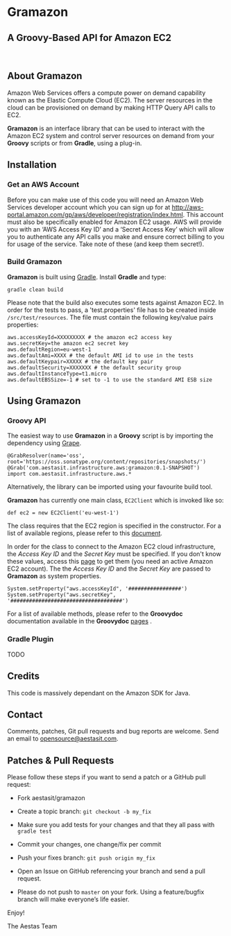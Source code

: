 # Gramazon #

## A Groovy-Based API for Amazon EC2 ##

<br>

## About Gramazon ##

Amazon Web Services offers a compute power on demand capability known as the Elastic Compute Cloud (EC2). The server resources in the cloud can be provisioned on demand by making HTTP Query API calls to EC2.

**Gramazon** is an interface library that can be used to interact with the Amazon EC2 system and control server resources on demand from your **Groovy** scripts or from **Gradle**, using a plug-in.

## Installation ###

### Get an AWS Account ###

Before you can make use of this code you will need an Amazon Web Services developer account which you can sign up for at <http://aws-portal.amazon.com/gp/aws/developer/registration/index.html>. This account must also be specifically enabled for Amazon EC2 usage. AWS will provide you with an ‘AWS Access Key ID’ and a ‘Secret Access Key’ which will allow you to authenticate any API calls you make and ensure correct billing to you for usage of the service. Take note of these (and keep them secret!).

### Build Gramazon ###

**Gramazon** is built using [Gradle](http://www.gradle.org/). Install **Gradle** and type:

	gradle clean build
Please note that the build also executes some tests against Amazon EC2. In order for the tests to pass, a 'test.properties' file has to be created inside `/src/test/resources`. The file must contain the following key/value pairs properties:

	aws.accessKeyId=XXXXXXXXX # the amazon ec2 access key
	aws.secretKey=the amazon ec2 secret key
	aws.defaultRegion=eu-west-1
	aws.defaultAmi=XXXX # the default AMI id to use in the tests
	aws.defaultKeypair=XXXXX # the default key pair
	aws.defaultSecurity=XXXXXXX # the default security group
	aws.defaultInstanceType=t1.micro
	aws.defaultEBSSize=-1 # set to -1 to use the standard AMI ESB size


## Using Gramazon ##

### Groovy API ###

The easiest way to use **Gramazon** in a **Groovy** script is by importing the dependency using [Grape](http://groovy.codehaus.org/Grape).

	@GrabResolver(name='oss', root='https://oss.sonatype.org/content/repositories/snapshots/')
	@Grab('com.aestasit.infrastructure.aws:gramazon:0.1-SNAPSHOT')
	import com.aestasit.infrastructure.aws.*

Alternatively, the library can be imported using your favourite build tool.

**Gramazon** has currently one main class, `EC2Client` which is invoked like so:

	def ec2 = new EC2Client('eu-west-1')

The class requires that the EC2 region is specified in the constructor. For a list of available regions, please refer to this [document](http://docs.aws.amazon.com/general/latest/gr/rande.html#ec2_region).

In order for the class to connect to the Amazon EC2 cloud infrastructure, the _Access Key ID_ and the _Secret Key_ must be specified. If you don't know these values, access this [page](https://portal.aws.amazon.com/gp/aws/securityCredentials) to get them (you need an active Amazon EC2 account). The the _Access Key ID_ and the _Secret Key_ are passed to **Gramazon** as system properties.

	System.setProperty("aws.accessKeyId", '#################')
	System.setProperty("aws.secretKey", '####################################')

For a list of available methods, please refer to the **Groovydoc** documentation available in the **Groovydoc** [pages](http://aestasit.github.io/gramazon/groovydoc/index.html) . 


### Gradle Plugin ###

TODO

## Credits ##

This code is massively dependant on the Amazon SDK for Java. 

## Contact ##

Comments, patches, Git pull requests and bug reports are welcome. Send an email to opensource@aestasit.com.

## Patches & Pull Requests ##


Please follow these steps if you want to send a patch or a GitHub pull request:

- Fork aestasit/gramazon

- Create a topic branch: `git checkout -b my_fix`

- Make sure you add tests for your changes and that they all pass with `gradle test` 

- Commit your changes, one change/fix per commit

- Push your fixes branch: `git push origin my_fix`

- Open an Issue on GitHub referencing your branch and send a pull request.

- Please do not push to `master` on your fork. Using a feature/bugfix branch will make everyone’s life easier.

Enjoy!

The Aestas Team
